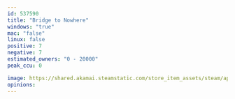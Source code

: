 ```yaml
---
id: 537590
title: "Bridge to Nowhere"
windows: "true"
mac: "false"
linux: false
positive: 7
negative: 7
estimated_owners: "0 - 20000"
peak_ccu: 0

image: https://shared.akamai.steamstatic.com/store_item_assets/steam/apps/537590/header.jpg?t=1720665435
opinions:
---
```

